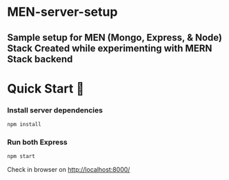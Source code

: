 # MEN-server-setup
Sample setup for MEN (Mongo, Express, &amp; Node) Stack Created while experimenting with MERN Stack backend
---

# Quick Start 🚀

### Install server dependencies

```bash
npm install
```

### Run both Express 

```bash
npm start
```
Check in browser on [http://localhost:8000/](http://localhost:8000/)
